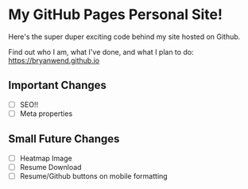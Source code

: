 # My GitHub Pages Personal Site!

Here's the super duper exciting code behind my site hosted on Github.

Find out who I am, what I've done, and what I plan to do: https://bryanwend.github.io

## Important Changes
- [ ] SEO!!
- [ ] Meta properties

## Small Future Changes
- [ ] Heatmap Image
- [ ] Resume Download
- [ ] Resume/Github buttons on mobile formatting
